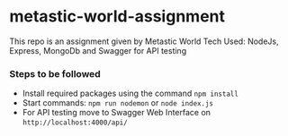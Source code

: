 # metastic-world-assignment
This repo is an assignment given by Metastic World 
Tech Used:
NodeJs, Express, MongoDb and Swagger for API testing 

### Steps to be followed
- Install required packages using the command
  ```npm install```
- Start commands:  ```npm run nodemon``` or ```node index.js```
- For API testing move to Swagger Web Interface on ```http://localhost:4000/api/```
